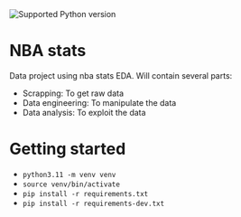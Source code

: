 <img src="https://img.shields.io/badge/python-3.11-blue" alt="Supported Python version">

# NBA stats

Data project using nba stats EDA. Will contain several parts:
- Scrapping: To get raw data
- Data engineering: To manipulate the data
- Data analysis: To exploit the data



# Getting started

- `python3.11 -m venv venv`
- `source venv/bin/activate`
- `pip install -r requirements.txt`
- `pip install -r requirements-dev.txt`
